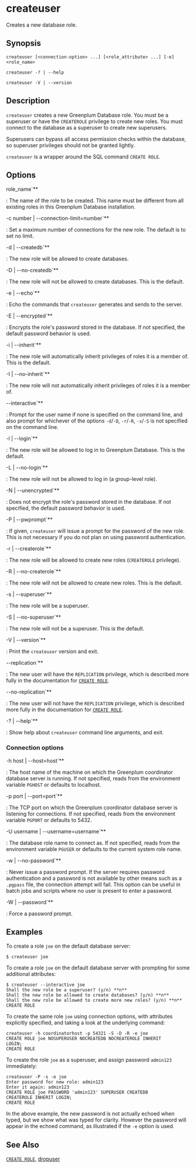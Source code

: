 # createuser

Creates a new database role.

## Synopsis

```shell
createuser [<connection-option> ...] [<role_attribute> ...] [-e] <role_name>

createuser -? | --help 

createuser -V | --version
```

## Description

`createuser` creates a new Greenplum Database role. You must be a superuser or have the `CREATEROLE` privilege to create new roles. You must connect to the database as a superuser to create new superusers.

Superusers can bypass all access permission checks within the database, so superuser privileges should not be granted lightly.

`createuser` is a wrapper around the SQL command `CREATE ROLE`.

## Options

role_name`**

:   The name of the role to be created. This name must be different from all existing roles in this Greenplum Database installation.

-c number | --connection-limit=number`**

:   Set a maximum number of connections for the new role. The default is to set no limit.

-d | --createdb`**

:   The new role will be allowed to create databases.

-D | --no-createdb`**

:   The new role will not be allowed to create databases. This is the default.

-e | --echo`**

:   Echo the commands that `createuser` generates and sends to the server.

-E | --encrypted`**

:   Encrypts the role's password stored in the database. If not specified, the default password behavior is used.

-i | --inherit`**

:   The new role will automatically inherit privileges of roles it is a member of. This is the default.

-I | --no-inherit`**

:   The new role will not automatically inherit privileges of roles it is a member of.

--interactive`**

:   Prompt for the user name if none is specified on the command line, and also prompt for whichever of the options `-d`/`-D`, `-r`/`-R`, `-s`/`-S` is not specified on the command line.

-l | --login`**

:   The new role will be allowed to log in to Greenplum Database. This is the default.

-L | --no-login`**

:   The new role will not be allowed to log in (a group-level role).

-N | --unencrypted`**

:   Does not encrypt the role's password stored in the database. If not specified, the default password behavior is used.

-P | --pwprompt`**

:   If given, `createuser` will issue a prompt for the password of the new role. This is not necessary if you do not plan on using password authentication.

-r | --createrole`**

:   The new role will be allowed to create new roles (`CREATEROLE` privilege).

-R | --no-createrole`**

:   The new role will not be allowed to create new roles. This is the default.

-s | --superuser`**

:   The new role will be a superuser.

-S | --no-superuser`**

:   The new role will not be a superuser. This is the default.

-V | --version`**

:   Print the `createuser` version and exit.

--replication`**

:   The new user will have the `REPLICATION` privilege, which is described more fully in the documentation for [`CREATE ROLE`](/docs/sql-stmts/sql-stmt-create-role.md).

--no-replication`**

:   The new user will not have the `REPLICATION` privilege, which is described more fully in the documentation for [`CREATE ROLE`](/docs/sql-stmts/sql-stmt-create-role.md).

-? | --help`**

:   Show help about `createuser` command line arguments, and exit.

### Connection options

-h host | --host=host`**

:   The host name of the machine on which the Greenplum coordinator database server is running. If not specified, reads from the environment variable `PGHOST` or defaults to localhost.

-p port | --port=port`**

:   The TCP port on which the Greenplum coordinator database server is listening for connections. If not specified, reads from the environment variable `PGPORT` or defaults to 5432.

-U username | --username=username`**

:   The database role name to connect as. If not specified, reads from the environment variable `PGUSER` or defaults to the current system role name.

-w | --no-password`**

:   Never issue a password prompt. If the server requires password authentication and a password is not available by other means such as a `.pgpass` file, the connection attempt will fail. This option can be useful in batch jobs and scripts where no user is present to enter a password.

-W | --password`**

:   Force a password prompt.

## Examples

To create a role `joe` on the default database server:

```shell
$ createuser joe
```

To create a role `joe` on the default database server with prompting for some additional attributes:

```shell
$ createuser --interactive joe
Shall the new role be a superuser? (y/n) **n**
Shall the new role be allowed to create databases? (y/n) **n**
Shall the new role be allowed to create more new roles? (y/n) **n**
CREATE ROLE
```

To create the same role `joe` using connection options, with attributes explicitly specified, and taking a look at the underlying command:

```shell
createuser -h coordinatorhost -p 54321 -S -D -R -e joe
CREATE ROLE joe NOSUPERUSER NOCREATEDB NOCREATEROLE INHERIT 
LOGIN;
CREATE ROLE
```

To create the role `joe` as a superuser, and assign password `admin123` immediately:

```shell
createuser -P -s -e joe
Enter password for new role: admin123
Enter it again: admin123
CREATE ROLE joe PASSWORD 'admin123' SUPERUSER CREATEDB 
CREATEROLE INHERIT LOGIN;
CREATE ROLE
```

In the above example, the new password is not actually echoed when typed, but we show what was typed for clarity. However the password will appear in the echoed command, as illustrated if the `-e` option is used.

## See Also

[`CREATE ROLE`](/docs/sql-stmts/sql-stmt-create-role.md), [dropuser](/docs/system-utilities/dropuser.md)
